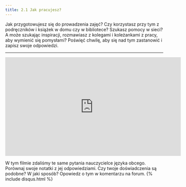```yaml
---
title: 2.1 Jak pracujesz?
---
```


Jak przygotowujesz się do prowadzenia zajęć? Czy korzystasz przy tym z podręczników i książek w domu czy w bibliotece? Szukasz pomocy w sieci? A może szukając inspiracji, rozmawiasz z kolegami i koleżankami z pracy, aby wymienić się pomysłami? Poświęć chwilę, aby się nad tym zastanowić i zapisz swoje odpowiedzi. 


----------
<iframe width="560" height="315" src="https://www.youtube.com/embed/ZfRSEvlCGUM" frameborder="0" allowfullscreen></iframe>

W tym filmie zdaliśmy te same pytania nauczycielce języka obcego. Porównaj swoje notatki z jej odpowiedziami. Czy twoje doświadczenia są podobne? W jaki sposób? Opowiedz o tym w komentarzu na forum.
{% include disqus.html %}
